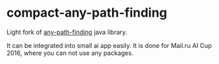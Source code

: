 # compact-any-path-finding
Light fork of [any-path-finding](https://github.com/Ohohcakester/Any-Angle-Pathfinding) java library.

It can be integrated into small ai app easily. It is done for Mail.ru AI Cup 2016, where you can not use any packages.
